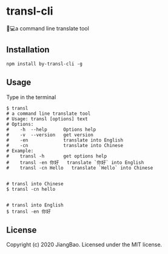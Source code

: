 # transl-cli
📜💻a command line translate tool

## Installation
```
npm install by-transl-cli -g
```

## Usage
Type in the terminal
```
$ transl
# a command line translate tool
# Usage: transl [options] text
# Options: 
# 	 -h  --help		 Options help
# 	 -v  --version	 get version
# 	 -en			 translate into English
# 	 -cn			 translate into Chinese
# Example:
# 	 transl -h 		 get options help
# 	 transl -en 你好	 translate `你好` into English
# 	 transl -cn Hello	translate `Hello` into Chinese


# transl into Chinese
$ transl -cn hello


# transl into English
$ transl -en 你好
```

## License
Copyright (c) 2020 JiangBao. Licensed under the MIT license.